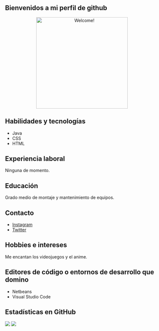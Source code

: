 <h2> Bienvenidos a mi perfil de github </h2>
<div align="center" width="50">

<img src="https://media.tenor.com/hRiPtsp-m0IAAAAC/the-simpsons-homer-simpson.gif" alt="Welcome!" width="300"/>

</div>
    <h2>Habilidades y tecnologías</h2>
    <ul>
      <li>Java</li>
      <li>CSS</li>
      <li>HTML</li>
    </ul>
    <h2>Experiencia laboral</h2>
    <p>Ninguna de momento.</p>
    <h2>Educación</h2>
    <p>Grado medio de montaje y mantenimiento de equipos.</p>
    <h2>Contacto</h2>
    <ul>
      <li><a href="https://www.instagram.com/alexutl17/">Instagram</a></li>
      <li><a href="https://twitter.com/Niplhu">Twitter</a></li>
    </ul>
    <h2>Hobbies e intereses</h2>
    <p>Me encantan los videojuegos y el anime.</p>
    <h2>Editores de código o entornos de desarrollo que domino</h2>
    <ul>
      <li>Netbeans</li>
      <li>Visual Studio Code</li>
    </ul>
    <h2>Estadísticas en GitHub</h2>
    <img src="https://img.shields.io/github/followers/alexutl17?style=social">
    <img src="https://img.shields.io/github/stars/alexutl17?style=social">
